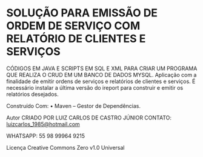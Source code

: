 # SOLUÇÃO PARA EMISSÃO DE ORDEM DE SERVIÇO COM RELATÓRIO DE CLIENTES E SERVIÇOS

CÓDIGOS EM JAVA E SCRIPTS EM SQL E XML PARA CRIAR UM PROGRAMA QUE REALIZA O CRUD EM UM BANCO DE DADOS MYSQL.
Aplicação com a finalidade de emitir ordens de serviços e relatórios de clientes e serviços. É necessário instalar a última versão do ireport para construir e emitir os relatórios desejados.

Construído Com: 
•	Maven – Gestor de Dependências.

Autor
CRIADO POR LUIZ CARLOS DE CASTRO JÚNIOR
CONTATO: luizcarlos_1985@hotmail.com

WHATSAPP: 55 98 99964 9215

Licença
Creative Commons Zero v1.0 Universal
